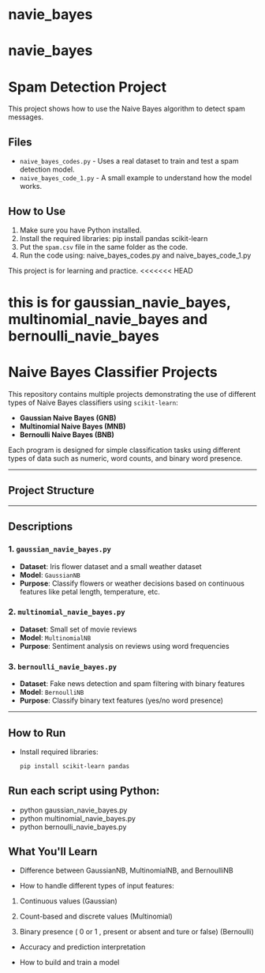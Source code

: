 # navie_bayes
# navie_bayes

# Spam Detection Project

This project shows how to use the Naive Bayes algorithm to detect spam messages.

## Files

- `naive_bayes_codes.py` - Uses a real dataset to train and test a spam detection model.
- `naive_bayes_code_1.py` - A small example to understand how the model works.

## How to Use

1. Make sure you have Python installed.
2. Install the required libraries: pip install pandas scikit-learn
3. Put the `spam.csv` file in the same folder as the code.
4. Run the code using: naive_bayes_codes.py and naive_bayes_code_1.py

This project is for learning and practice.
<<<<<<< HEAD



# this is for gaussian_navie_bayes, multinomial_navie_bayes and bernoulli_navie_bayes


# Naive Bayes Classifier Projects

This repository contains multiple projects demonstrating the use of different types of Naive Bayes classifiers using `scikit-learn`:

- **Gaussian Naive Bayes (GNB)**
- **Multinomial Naive Bayes (MNB)**
- **Bernoulli Naive Bayes (BNB)**

Each program is designed for simple classification tasks using different types of data such as numeric, word counts, and binary word presence.

---

##  Project Structure


---

## Descriptions

### 1. `gaussian_navie_bayes.py`

- **Dataset**: Iris flower dataset and a small weather dataset
- **Model**: `GaussianNB`
- **Purpose**: Classify flowers or weather decisions based on continuous features like petal length, temperature, etc.

### 2. `multinomial_navie_bayes.py`

- **Dataset**: Small set of movie reviews
- **Model**: `MultinomialNB`
- **Purpose**: Sentiment analysis on reviews using word frequencies

### 3. `bernoulli_navie_bayes.py`

- **Dataset**: Fake news detection and spam filtering with binary features
- **Model**: `BernoulliNB`
- **Purpose**: Classify binary text features (yes/no word presence)

---

## How to Run

* Install required libraries:
   ```bash
   pip install scikit-learn pandas

## Run each script using Python:

* python gaussian_navie_bayes.py
* python multinomial_navie_bayes.py
* python bernoulli_navie_bayes.py

## What You'll Learn

* Difference between GaussianNB, MultinomialNB, and BernoulliNB

* How to handle different types of input features:

1. Continuous values (Gaussian)

2. Count-based and discrete values (Multinomial)

3. Binary presence ( 0 or 1 , present or absent and ture or false) (Bernoulli)

* Accuracy and prediction interpretation

* How to build and train a model
